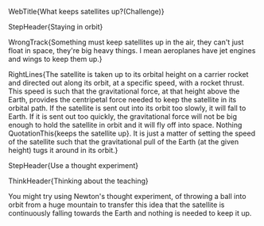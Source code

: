 WebTitle{What keeps satellites up?(Challenge)}

StepHeader{Staying in orbit}

WrongTrack{Something must keep satellites up in the air, they can't just float in space, they're big heavy things. I mean aeroplanes have jet engines and wings to keep them up.}

RightLines{The satellite is taken up to its orbital height on a carrier rocket and directed out along its orbit, at a specific speed, with a rocket thrust. This speed is such that the gravitational force, at that height above the Earth, provides the centripetal force needed to keep the satellite in its orbital path. If the satellite is sent out into its orbit too slowly, it will fall to Earth. If it is sent out too quickly, the gravitational force will not be big enough to hold the satellite in orbit and it will fly off into space. Nothing QuotationThis{keeps the satellite up}. It is just a matter of setting the speed of the satellite such that the gravitational pull of the Earth (at the given height) tugs it around in its orbit.}

StepHeader{Use a thought experiment}

ThinkHeader{Thinking about the teaching}

You might try using Newton's thought experiment, of throwing a ball into orbit from a huge mountain to transfer this idea that the satellite is continuously falling towards the Earth and nothing is needed to keep it up.

